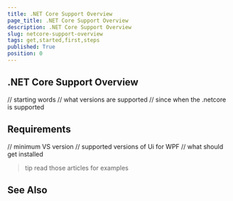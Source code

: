 ```yaml
---
title: .NET Core Support Overview 
page_title: .NET Core Support Overview 
description: .NET Core Support Overview 
slug: netcore-support-overview
tags: get,started,first,steps
published: True
position: 0
---
```


## .NET Core Support Overview 

// starting words
// what versions are supported
// since when the .netcore is supported

## Requirements

// minimum VS version
// supported versions of Ui for WPF
// what should get installed

>tip read those articles for examples

## See Also